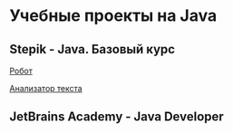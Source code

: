 # Учебные проекты на Java

## Stepik - Java. Базовый курс
[Робот](https://github.com/polinch/learn-java/tree/master/stepik/robot) 

[Анализатор текста](https://github.com/polinch/learn-java/tree/master/stepik/analyzer)

## JetBrains Academy - Java Developer
[]()
[]()
